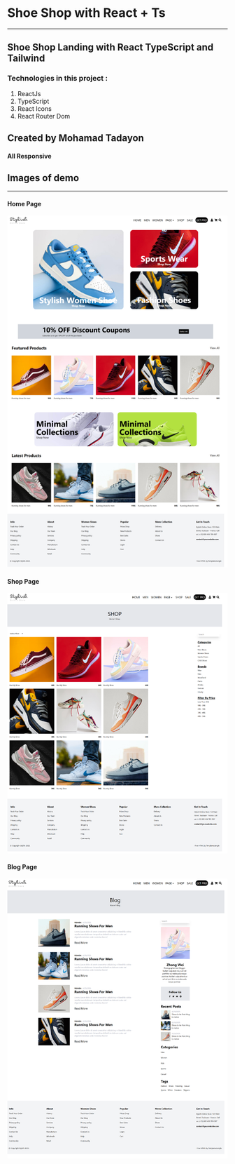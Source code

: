 # Shoe Shop with React + Ts

---

## Shoe Shop Landing with React TypeScript and Tailwind

### Technologies in this project :

1. ReactJs
2. TypeScript
3. React Icons
4. React Router Dom

## Created by Mohamad Tadayon 

#### All Responsive

## Images of demo

---

#### Home Page

![Home Page](/public/demos/Home.png)

#### Shop Page

![Shop Page](/public/demos/Shop.png)

#### Blog Page

![Blog Page](/public/demos/Blog.png)